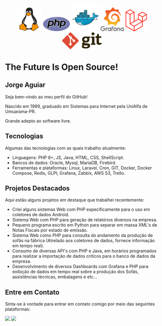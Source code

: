 <p align="center">
    <img src="Tux.png" alt="Tux, Linux logo" width="80">
    <img src="new-php-logo.svg" alt="PHP Logo" width="90">
    <img src="docker-original.svg" alt="Docker Logo" width="90">
    <img src="grafana-original-wordmark.svg" alt="Grafana Logo" width="80">
    <img src="laravel.svg" alt="Laravel Logo" width="70">
    <img src="git.svg" alt="Git Logo" width="130">
</p>


# The Future Is Open Source! 

## Jorge Aguiar
Seja bem-vindo ao meu perfil do GitHub!

Nascido em 1999, graduado em Sistemas para Internet pela UniAlfa de Umuarama-PR.

Grande adepto ao software livre.

## Tecnologias

Algumas das tecnologias com as quais trabalho atualmente:

 - Linguagens: PHP 8+, JS, Java, HTML, CSS, ShellScript.
 - Bancos de dados: Oracle, Mysql, MariaDB, Firebird.
 - Ferramentas e plataformas: Linux, Laravel, Cron, GIT, Docker, Docker Compose, Redis, GLPI, Grafana, Zabbix, AWS S3, Trello.

## Projetos Destacados

Aqui estão alguns projetos em destaque que trabalhei recentemente:

- Criei alguns sistemas Web com PHP especificamente para o uso em coletores de dados Android.
- Sistema Web com PHP para geração de relatórios diversos na empresa.
- Pequeno programa escrito em Python para separar em massa XML's de Notas Fiscais por estado de emissão.
- Sistema Web como PHP para consulta do andamento da produção de sofás na fábrica (Atrelado aos coletores de dados, fornece informação em tempo real).
- Consumo de diversas API's com PHP e Java, em horários programados para realizar a importação de dados criticos para o banco de dados da empresa.
- Desenvolvimento de diversos Dashboards com Grafana e PHP para exibição de dados em tempo real sobre a produção dos Sofás, assistências técnicas, embalagens e etc...

## Entre em Contato

Sinta-se à vontade para entrar em contato comigo por meio das seguintes plataformas:

<div>
<a href="https://www.instagram.com/jorge.aguiar99/" target="_blank"><img src="https://img.shields.io/badge/-Instagram-%23E4405F?style=for-the-badge&logo=instagram&logoColor=white" target="_blank"></a>
<a href="https://www.linkedin.com/in/jorgeaguiar99/" target="_blank"><img src="https://img.shields.io/badge/-LinkedIn-%230077B5?style=for-the-badge&logo=linkedin&logoColor=white" target="_blank"></a>   
</div>
